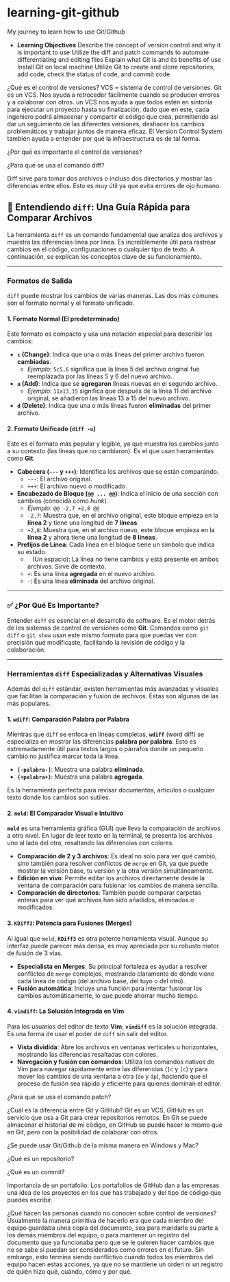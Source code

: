 # learning-git-github
My journey to learn how to use Git/Github

* **Learning Objectives**
Describe the concept of version control and why it is important to use
Utilize the diff and patch commands to automate differentiating and editing files
Explain what Git is and its benefits of use
Install Git on local machine
Utilize Git to create and clone repositories, add code, check the status of code, and commit code

¿Qué es el control de versiones? 
VCS = sistema de control de versiones. Git es un VCS. 
Nos ayuda a retroceder fácilmente cuando se producen errores y a colaborar con otros. 
un VCS nos ayuda a que todos estén en sintonía para ejecutar un proyecto hasta su finalización, dado que en este, cada ingeniero podrá almacenar y compartir el código que crea, permitiendo así dar un seguimiento de las diferentes versiones, deshacer los cambios problemáticos y trabajar juntos de manera eficaz. El Version Control System también ayuda a entender por qué la infraestructura es de tal forma. 

¿Por qué es importante el control de versiones? 

¿Para qué se usa el comando diff? 

Diff sirve para tomar dos archivos o incluso dos directorios y mostrar las diferencias entre ellos. Esto es muy útil ya que evita errores de ojo humano. 

## 🔎 Entendiendo `diff`: Una Guía Rápida para Comparar Archivos

La herramienta `diff` es un comando fundamental que analiza dos archivos y muestra las diferencias línea por línea. Es increíblemente útil para rastrear cambios en el código, configuraciones o cualquier tipo de texto. A continuación, se explican los conceptos clave de su funcionamiento.

***

### Formatos de Salida

`diff` puede mostrar los cambios de varias maneras. Las dos más comunes son el formato normal y el formato unificado.

#### 1. Formato Normal (El predeterminado)

Este formato es compacto y usa una notación especial para describir los cambios:

* **`c` (Change)**: Indica que una o más líneas del primer archivo fueron **cambiadas**.
    * *Ejemplo*: `5c5,6` significa que la línea 5 del archivo original fue reemplazada por las líneas 5 y 6 del nuevo archivo.
* **`a` (Add)**: Indica que se **agregaron** líneas nuevas en el segundo archivo.
    * *Ejemplo*: `11a13,15` significa que después de la línea 11 del archivo original, se añadieron las líneas 13 a 15 del nuevo archivo.
* **`d` (Delete)**: Indica que una o más líneas fueron **eliminadas** del primer archivo.

#### 2. Formato Unificado (`diff -u`)

Este es el formato más popular y legible, ya que muestra los cambios junto a su contexto (las líneas que no cambiaron). Es el que usan herramientas como **Git**.

* **Cabecera (`---` y `+++`)**: Identifica los archivos que se están comparando.
    * `---`: El archivo original.
    * `+++`: El archivo nuevo o modificado.
* **Encabezado de Bloque (`@@ ... @@`)**: Indica el inicio de una sección con cambios (conocida como *hunk*).
    * *Ejemplo*: `@@ -2,7 +2,8 @@`
    * `-2,7`: Muestra que, en el archivo original, este bloque empieza en la **línea 2** y tiene una longitud de **7 líneas**.
    * `+2,8`: Muestra que, en el archivo nuevo, este bloque empieza en la **línea 2** y ahora tiene una longitud de **8 líneas**.
* **Prefijos de Línea**: Cada línea en el bloque tiene un símbolo que indica su estado.
    * ` ` (Un espacio): La línea no tiene cambios y está presente en ambos archivos. Sirve de contexto.
    * `+`: Es una línea **agregada** en el nuevo archivo.
    * `-`: Es una línea **eliminada** del archivo original.

***

### ✅ ¿Por Qué Es Importante?

Entender `diff` es esencial en el desarrollo de software. Es el motor detrás de los sistemas de control de versiones como **Git**. Comandos como `git diff` o `git show` usan este mismo formato para que puedas ver con precisión qué modificaste, facilitando la revisión de código y la colaboración.

***

### Herramientas `diff` Especializadas y Alternativas Visuales

Además del `diff` estándar, existen herramientas más avanzadas y visuales que facilitan la comparación y fusión de archivos. Estas son algunas de las más populares.

#### 1. `wdiff`: Comparación Palabra por Palabra

Mientras que `diff` se enfoca en líneas completas, **`wdiff`** (word diff) se especializa en mostrar las diferencias **palabra por palabra**. Esto es extremadamente útil para textos largos o párrafos donde un pequeño cambio no justifica marcar toda la línea.

* **`[-palabra-]`**: Muestra una palabra **eliminada**.
* **`{+palabra+}`**: Muestra una palabra **agregada**.

Es la herramienta perfecta para revisar documentos, artículos o cualquier texto donde los cambios son sutiles.

#### 2. `meld`: El Comparador Visual e Intuitivo

**`meld`** es una herramienta gráfica (GUI) que lleva la comparación de archivos a otro nivel. En lugar de leer texto en la terminal, te presenta los archivos uno al lado del otro, resaltando las diferencias con colores.

* **Comparación de 2 y 3 archivos**: Es ideal no solo para ver qué cambió, sino también para resolver conflictos de `merge` en Git, ya que puede mostrar la versión base, tu versión y la otra versión simultáneamente.
* **Edición en vivo**: Permite editar los archivos directamente desde la ventana de comparación para fusionar los cambios de manera sencilla.
* **Comparación de directorios**: También puede comparar carpetas enteras para ver qué archivos han sido añadidos, eliminados o modificados.


#### 3. `KDiff3`: Potencia para Fusiones (Merges)

Al igual que `meld`, **`KDiff3`** es otra potente herramienta visual. Aunque su interfaz puede parecer más densa, es muy apreciada por su robusto motor de fusión de 3 vías.

* **Especialista en Merges**: Su principal fortaleza es ayudar a resolver conflictos de `merge` complejos, mostrando claramente de dónde viene cada línea de código (del archivo base, del tuyo o del otro).
* **Fusión automática**: Incluye una función para intentar fusionar los cambios automáticamente, lo que puede ahorrar mucho tiempo.

#### 4. `vimdiff`: La Solución Integrada en Vim

Para los usuarios del editor de texto **Vim**, **`vimdiff`** es la solución integrada. Es una forma de usar el poder de `diff` sin salir del editor.

* **Vista dividida**: Abre los archivos en ventanas verticales u horizontales, mostrando las diferencias resaltadas con colores.
* **Navegación y fusión con comandos**: Utiliza los comandos nativos de Vim para navegar rápidamente entre las diferencias (`]c` y `[c`) y para mover los cambios de una ventana a otra (`do` y `dp`), haciendo que el proceso de fusión sea rápido y eficiente para quienes dominan el editor.

¿Para qué se usa el comando patch? 

¿Cuál es la diferencia entre Git y GitHub? 
Git es un VCS, GitHub es un servicio que usa a Git para crear repositorios remotos. En Git se puede almacenar el historial de mi código, en GitHub se puede hacer lo mismo que en Git, pero con la posibilidad de colaborar con otros. 

¿Se puede usar Git/Github de la misma manera en Windows y Mac? 

¿Qué es un repositorio? 

¿Qué es un commit? 

Importancia de un portafolio: 
Los portafolios de GitHub dan a las empresas una idea de los proyectos en los que has trabajado y del tipo de código que puedes escribir.  

¿Qué hacen las personas cuando no conocen sobre control de versiones? 
Usualmente la manera primitiva de hacerlo era que cada miembro del equipo guardaba unna copia del documento, sea para mandarle su parte a los demás miembros del equipo, o para mantener un registro del documento que ya funcionaba pero que se le quieren hacer cambios que no se sabe si puedan ser considerados como errores en el futuro. Sin embargo, esto termina siendo conflictivo cuando todos los miembros del equipo hacen estas acciones, ya que no se mantiene un orden ni un registro de quién hizo qué, cuándo, cómo y por qué. 
